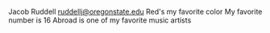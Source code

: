 Jacob Ruddell
ruddellj@oregonstate.edu
Red's my favorite color
My favorite number is 16
Abroad is one of my favorite music artists
